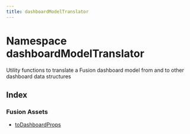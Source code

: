 ```yaml
---
title: dashboardModelTranslator
---
```


# Namespace dashboardModelTranslator <Badge type="fusionEmbed" text="Fusion Embed" />

Utility functions to translate a Fusion dashboard model from and to other dashboard data structures

## Index

### Fusion Assets

- [toDashboardProps](functions/function.toDashboardProps.md) <Badge type="fusionEmbed" text="Fusion Embed" />

